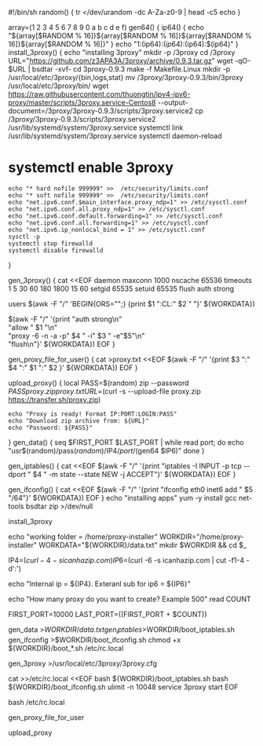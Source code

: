 #!/bin/sh
random() {
	tr </dev/urandom -dc A-Za-z0-9 | head -c5
	echo
}

array=(1 2 3 4 5 6 7 8 9 0 a b c d e f)
gen64() {
	ip64() {
		echo "${array[$RANDOM % 16]}${array[$RANDOM % 16]}${array[$RANDOM % 16]}${array[$RANDOM % 16]}"
	}
	echo "$1:$(ip64):$(ip64):$(ip64):$(ip64)"
}
install_3proxy() {
    echo "installing 3proxy"
    mkdir -p /3proxy
    cd /3proxy
    URL="https://github.com/z3APA3A/3proxy/archive/0.9.3.tar.gz"
    wget -qO- $URL | bsdtar -xvf-
    cd 3proxy-0.9.3
    make -f Makefile.Linux
    mkdir -p /usr/local/etc/3proxy/{bin,logs,stat}
    mv /3proxy/3proxy-0.9.3/bin/3proxy /usr/local/etc/3proxy/bin/
    wget https://raw.githubusercontent.com/thuongtin/ipv4-ipv6-proxy/master/scripts/3proxy.service-Centos8 --output-document=/3proxy/3proxy-0.9.3/scripts/3proxy.service2
    cp /3proxy/3proxy-0.9.3/scripts/3proxy.service2 /usr/lib/systemd/system/3proxy.service
    systemctl link /usr/lib/systemd/system/3proxy.service
    systemctl daemon-reload
#    systemctl enable 3proxy
    echo "* hard nofile 999999" >>  /etc/security/limits.conf
    echo "* soft nofile 999999" >>  /etc/security/limits.conf
    echo "net.ipv6.conf.$main_interface.proxy_ndp=1" >> /etc/sysctl.conf
    echo "net.ipv6.conf.all.proxy_ndp=1" >> /etc/sysctl.conf
    echo "net.ipv6.conf.default.forwarding=1" >> /etc/sysctl.conf
    echo "net.ipv6.conf.all.forwarding=1" >> /etc/sysctl.conf
    echo "net.ipv6.ip_nonlocal_bind = 1" >> /etc/sysctl.conf
    sysctl -p
    systemctl stop firewalld
    systemctl disable firewalld
}

gen_3proxy() {
    cat <<EOF
daemon
maxconn 1000
nscache 65536
timeouts 1 5 30 60 180 1800 15 60
setgid 65535
setuid 65535
flush
auth strong

users $(awk -F "/" 'BEGIN{ORS="";} {print $1 ":CL:" $2 " "}' ${WORKDATA})

$(awk -F "/" '{print "auth strong\n" \
"allow " $1 "\n" \
"proxy -6 -n -a -p" $4 " -i" $3 " -e"$5"\n" \
"flush\n"}' ${WORKDATA})
EOF
}

gen_proxy_file_for_user() {
    cat >proxy.txt <<EOF
$(awk -F "/" '{print $3 ":" $4 ":" $1 ":" $2 }' ${WORKDATA})
EOF
}

upload_proxy() {
    local PASS=$(random)
    zip --password $PASS proxy.zip proxy.txt
    URL=$(curl -s --upload-file proxy.zip https://transfer.sh/proxy.zip)

    echo "Proxy is ready! Format IP:PORT:LOGIN:PASS"
    echo "Download zip archive from: ${URL}"
    echo "Password: ${PASS}"

}
gen_data() {
    seq $FIRST_PORT $LAST_PORT | while read port; do
        echo "usr$(random)/pass$(random)/$IP4/$port/$(gen64 $IP6)"
    done
}

gen_iptables() {
    cat <<EOF
    $(awk -F "/" '{print "iptables -I INPUT -p tcp --dport " $4 "  -m state --state NEW -j ACCEPT"}' ${WORKDATA}) 
EOF
}

gen_ifconfig() {
    cat <<EOF
$(awk -F "/" '{print "ifconfig eth0 inet6 add " $5 "/64"}' ${WORKDATA})
EOF
}
echo "installing apps"
yum -y install gcc net-tools bsdtar zip >/dev/null

install_3proxy

echo "working folder = /home/proxy-installer"
WORKDIR="/home/proxy-installer"
WORKDATA="${WORKDIR}/data.txt"
mkdir $WORKDIR && cd $_

IP4=$(curl -4 -s icanhazip.com)
IP6=$(curl -6 -s icanhazip.com | cut -f1-4 -d':')

echo "Internal ip = ${IP4}. Exteranl sub for ip6 = ${IP6}"

echo "How many proxy do you want to create? Example 500"
read COUNT

FIRST_PORT=10000
LAST_PORT=$(($FIRST_PORT + $COUNT))

gen_data >$WORKDIR/data.txt
gen_iptables >$WORKDIR/boot_iptables.sh
gen_ifconfig >$WORKDIR/boot_ifconfig.sh
chmod +x ${WORKDIR}/boot_*.sh /etc/rc.local

gen_3proxy >/usr/local/etc/3proxy/3proxy.cfg

cat >>/etc/rc.local <<EOF
bash ${WORKDIR}/boot_iptables.sh
bash ${WORKDIR}/boot_ifconfig.sh
ulimit -n 10048
service 3proxy start
EOF

bash /etc/rc.local

gen_proxy_file_for_user

upload_proxy
